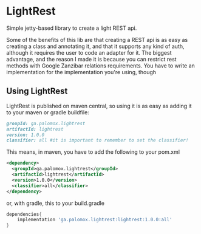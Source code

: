 # LightRest

Simple jetty-based library to create a light REST api.

Some of the benefits of this lib are that creating a REST api is as easy as creating a class and annotating it, and that it supports any kind of auth, although it requires the user to code an adapter for it. The biggest advantage, and the reason I made it is because you can restrict rest methods with Google Zanzibar relations requirements. You have to write an implementation for the implementation you're using, though

## Using LightRest

LightRest is published on maven central, so using it is as easy as adding it to your maven or gradle buildfile:

```md
groupId: ga.palomox.lightrest
artifactId: lightrest
version: 1.0.0
classifier: all #it is important to remember to set the classifier!
```

This means, in maven, you have to add the following to your pom.xml

```xml
<dependency>
  <groupId>ga.palomox.lightrest</groupId>
  <artifactId>lightrest</artifactId>
  <version>1.0.0</version>
  <classifier>all</classifier>
</dependency>
```

or, with gradle, this to your build.gradle

```groovy
dependencies{
	implementation 'ga.palomox.lightrest:lightrest:1.0.0:all'
}
```
